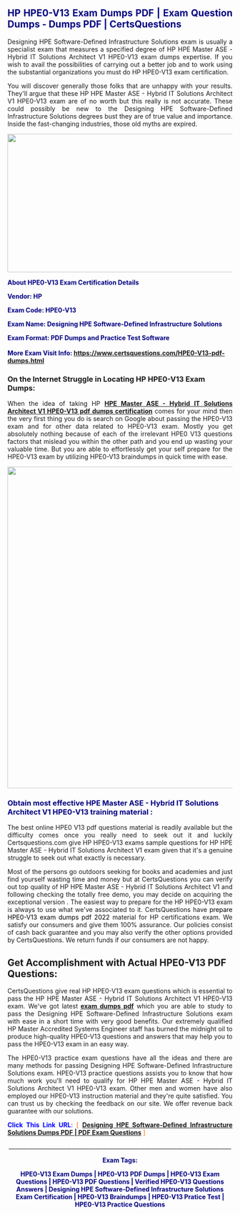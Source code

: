 <h2 style="text-align: justify;"><span style="color: #000080;">HP HPE0-V13 Exam Dumps PDF | Exam Question Dumps - Dumps PDF | CertsQuestions</span></h2>
<p style="text-align: justify;">Designing HPE Software-Defined Infrastructure Solutions exam is usually a specialist exam that measures a specified degree of HP HPE Master ASE - Hybrid IT Solutions Architect V1 HPE0-V13 exam dumps expertise. If you wish to avail the possibilities of carrying out a better job and to work using the substantial organizations you must do HP HPE0-V13 exam certification.</p>
<p style="text-align: justify;">You will discover generally those folks that are unhappy with your results. They'll argue that these HP HPE Master ASE - Hybrid IT Solutions Architect V1 HPE0-V13 exam are of no worth but this really is not accurate. These could possibly be new to the Designing HPE Software-Defined Infrastructure Solutions degrees bust they are of true value and importance. Inside the fast-changing industries, those old myths are expired.</p>
<p><img style="display: block; margin-left: auto; margin-right: auto;" src="https://i.imgur.com/eaP4ae9.png" width="840" height="310" /></p>
<p><span style="color: #000080;"><strong>About HPE0-V13 Exam Certification Details</strong></span></p>
<p><span style="color: #000080;"><strong>Vendor: HP<br /></strong></span></p>
<p><span style="color: #000080;"><strong>Exam Code: HPE0-V13</strong></span></p>
<p><span style="color: #000080;"><strong>Exam Name: Designing HPE Software-Defined Infrastructure Solutions</strong></span></p>
<p><span style="color: #000080;"><strong>Exam Format: PDF Dumps and Practice Test Software<br /><br />More Exam Visit Info: <span style="color: #ff6600;"><a href="https://www.certsquestions.com/HPE0-V13-pdf-dumps.html">https://www.certsquestions.com/HPE0-V13-pdf-dumps.html</a></span></strong></span></p>
<h3>On the Internet Struggle in Locating HP HPE0-V13 Exam Dumps:</h3>
<p style="text-align: justify;">When the idea of taking HP <a href="https://www.certsquestions.com/HPE0-V13-pdf-dumps.html"><strong>HPE Master ASE - Hybrid IT Solutions Architect V1 HPE0-V13 pdf dumps certification</strong></a> comes for your mind then the very first thing you do is search on Google about passing the HPE0-V13 exam and for other data related to HPE0-V13 exam. Mostly you get absolutely nothing because of each of the irrelevant HPE0 V13 questions factors that mislead you within the other path and you end up wasting your valuable time. But you are able to effortlessly get your self prepare for the HPE0-V13 exam by utilizing HPE0-V13 braindumps in quick time with ease.</p>
<p><a href="https://www.certsquestions.com/HPE0-V13-pdf-dumps.html"><img style="display: block; margin-left: auto; margin-right: auto;" src="https://i.imgur.com/pxhoKQ2.png" width="720" /></a></p>
<h3><span style="color: #000080;">Obtain most effective HPE Master ASE - Hybrid IT Solutions Architect V1 HPE0-V13 training material :</span></h3>
<p style="text-align: justify;">The best online HPE0 V13 pdf questions material is readily available but the difficulty comes once you really need to seek out it and luckily Certsquestions.com give HP HPE0-V13 exams sample questions for HP HPE Master ASE - Hybrid IT Solutions Architect V1 exam given that it's a genuine struggle to seek out what exactly is necessary.</p>
<p style="text-align: justify;">Most of the persons go outdoors seeking for books and academies and just find yourself wasting time and money but at CertsQuestions you can verify out top quality of HP HPE Master ASE - Hybrid IT Solutions Architect V1 and following checking the totally free demo, you may decide on acquiring the exceptional version . The easiest way to prepare for the HP HPE0-V13 exam is always to use what we've associated to it. CertsQuestions have <span style="color: #000000;">prepare HPE0-V13 exam dumps pdf 2022</span> material for HP certifications exam. We satisfy our consumers and give them 100% assurance. Our policies consist of cash back guarantee and you may also verify the other options provided by CertsQuestions. We return funds if our consumers are not happy.</p>
<h2>Get Accomplishment with Actual HPE0-V13 PDF Questions:</h2>
<p style="text-align: justify;">CertsQuestions give real HP HPE0-V13 exam questions which is essential to pass the HP HPE Master ASE - Hybrid IT Solutions Architect V1 HPE0-V13 exam. We've got latest<strong>&nbsp;<a href="https://www.certsquestions.com/">exam dumps pdf</a></strong>&nbsp;which you are able to study to pass the Designing HPE Software-Defined Infrastructure Solutions exam with ease in a short time with very good benefits. Our extremely qualified HP Master Accredited Systems Engineer staff has burned the midnight oil to produce high-quality HPE0-V13 questions and answers that may help you to pass the HPE0-V13 exam in an easy way.</p>
<p style="text-align: justify;">The HPE0-V13 practice exam questions have all the ideas and there are many methods for passing Designing HPE Software-Defined Infrastructure Solutions exam. HPE0-V13 practice questions assists you to know that how much work you'll need to qualify for HP HPE Master ASE - Hybrid IT Solutions Architect V1 HPE0-V13 exam. Other men and women have also employed our HPE0-V13 instruction material and they're quite satisfied. You can trust us by checking the feedback on our site. We offer revenue back guarantee with our solutions.</p>
<p style="text-align: justify;"><span style="color: #0000ff;"><strong>Click This Link URL</strong>:</span> <span style="color: #ff6600;">[ <strong><a href="https://www.certsquestions.com/hp-master-accredited-systems-engineer-certification.html">Designing HPE Software-Defined Infrastructure Solutions Dumps PDF | PDF Exam Questions</a></strong> ]</span></p>
<p style="text-align: center;">______________________________________________________________________________</p>
<p style="text-align: center;"><span style="color: #000080;"><strong>Exam Tags:</strong></span></p>
<p style="text-align: center;"><span style="color: #000080;"><strong>HPE0-V13 Exam Dumps | HPE0-V13 PDF Dumps | HPE0-V13 Exam Questions | HPE0-V13 PDF Questions | Verified HPE0-V13 Questions Answers | Designing HPE Software-Defined Infrastructure Solutions Exam Certification | HPE0-V13 Braindumps | HPE0-V13 Pratice Test | HPE0-V13 Practice Questions</strong></span></p>
